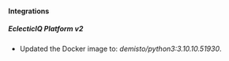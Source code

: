 #### Integrations
##### EclecticIQ Platform v2
- Updated the Docker image to: *demisto/python3:3.10.10.51930*.
